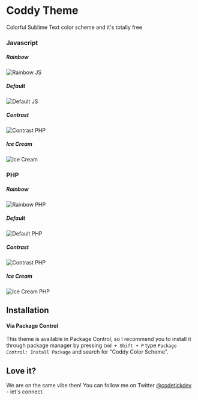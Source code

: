 # Coddy Theme
Colorful Sublime Text color scheme and it's totally free
### Javascript
##### Rainbow
![Rainbow JS](images/rainbow-js.png)

##### Default
![Default JS](images/default-js.png)

##### Contrast
![Contrast PHP](images/contrast-js.png)

##### Ice Cream
![Ice Cream](images/ice-cream-js.png)


### PHP
##### Rainbow
![Rainbow PHP](images/rainbow-php.png)

##### Default
![Default PHP](images/default-php.png)

##### Contrast
![Contrast PHP](images/contrast-php.png)

##### Ice Cream
![Ice Cream PHP](images/ice-cream-php.png)

## Installation
#### Via Package Control
This theme is available in Package Control, so I recommend you to install it through package manager by pressing `Cmd + Shift + P` type `Package Control: Install Package` and search for "Coddy Color Scheme".

## Love it?
We are on the same vibe then! You can follow me on Twitter [@codetickdev](http://twitter.com/codetickdev) - let's connect.
